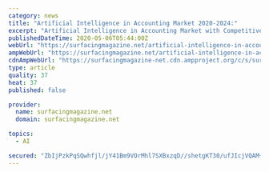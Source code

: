 ```yaml
---
category: news
title: "Artificial Intelligence in Accounting Market 2020-2024:"
excerpt: "Artificial Intelligence in Accounting Market with Competitive Analysis, New Business Developments and Top Companies: Microsoft (US), AWS (US), Xero (New Zealand), and Mo"
publishedDateTime: 2020-05-06T05:44:00Z
webUrl: "https://surfacingmagazine.net/artificial-intelligence-in-accounting-market-with-competitive-analysis-new-business-developments-and-top-companies-microsoft-us-aws-us-xero-new-zealand-and-more/"
ampWebUrl: "https://surfacingmagazine.net/artificial-intelligence-in-accounting-market-with-competitive-analysis-new-business-developments-and-top-companies-microsoft-us-aws-us-xero-new-zealand-and-more/amp/"
cdnAmpWebUrl: "https://surfacingmagazine-net.cdn.ampproject.org/c/s/surfacingmagazine.net/artificial-intelligence-in-accounting-market-with-competitive-analysis-new-business-developments-and-top-companies-microsoft-us-aws-us-xero-new-zealand-and-more/amp/"
type: article
quality: 37
heat: 37
published: false

provider:
  name: surfacingmagazine.net
  domain: surfacingmagazine.net

topics:
  - AI

secured: "ZbIjPzkPqSQwhfjl/jY41Bm9VOrMhl7SXBxzqD//shetgKT30/ufJIcjVQAM+eKWRXGebx0V+nrFVRsWgsRgOXBpGWelQbgzTNi2vJaA6+F5kLGDqJ6HGz5NLbEfIQDBVAqmPRJeQy+NJSDyy3Nq4qxEfU6CiguxcjYOEn8LQx9q+0cqfl141JWemeRxCZP6z/NeUItbJ2dN67teoKXiZq8hXUgY0xM0OUMEUxXKFrUZLeGRaUt6S/FCNSdo/pX+fXqta5n5Ks1ZnUDHLrFqwcsTqRQfiLvaTWgU8oenh078T+DmfQWv5X58G20l86dm;sIMqnA9EuAqdUEgBLyLFlg=="
---
```


